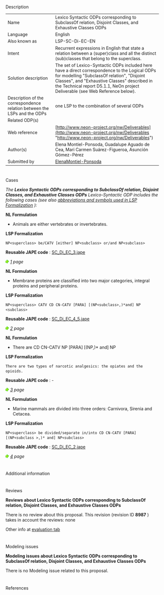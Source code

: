 # 

 Description




|  |  |
| --- | --- |
|  Name  |  Lexico Syntactic ODPs corresponding to SubclassOf relation, Disjoint Classes, and Exhaustive Classes ODPs  |
|  Language  |  English  |
|  Also known as  |  LSP-SC-Di-EC-EN  |
|  Intent  |  Recurrent expressions in English that state a relation between a (super)class and all the distinct (sub)classes that belong to the superclass.  |
|  Solution description  |  The set of Lexico-Syntactic ODPs included here have a direct correspondence to the Logical ODPs for modelling "SubclassOf relation", "Disjoint Classes", and "Exhaustive Classes" described in the Technical report D5.1.1, NeOn project Deliverable (see Web Reference below).  |
|  Description of the correspondence relation between the LSPs and the ODPs  |  one LSP to the combination of several ODPs  |
|  Related ODP(s)  |  |
|  Web reference  | [http://www.neon-project.org/nw/Deliverables](http://www.neon-project.org/nw/Deliverables "http://www.neon-project.org/nw/Deliverables")  |
|  Author(s)  |  Elena Montiel-Ponsoda, Guadalupe Aguado de Cea, Mari Carmen Suárez-Figueroa, Asunción Gómez-Pérez  |
|  Submitted by  | [ElenaMontiel-Ponsoda](../User/ElenaMontiel-Ponsoda "User:ElenaMontiel-Ponsoda")  |



  





# 

 Cases



_The
 __Lexico Syntactic ODPs corresponding to SubclassOf relation, Disjoint Classes, and Exhaustive Classes ODPs__ 
 Lexico-Syntactic ODP includes the following cases (see also
 [abbreviations and symbols used in LSP Formalization](../Community/LSPSymbols "Community:LSPSymbols") 
 ):_ 




  







__NL Formulation__ 



* Animals are either vertebrates or invertebrates.


__LSP Formalization__ 




```
NP<superclass> be/CATV [either] NP<subclass> or/and NP<subclass>

```


__Reusable JAPE code__ 
 :
 [SC\_Di\_EC\_3.jape](public/images/c/c3/SC_Di_EC_3.jape "SC Di EC 3.jape") 






[![](public/images/thumb/8/87/ArrowRight.gif/11px-ArrowRight.gif)](../Image/ArrowRight.gif "ArrowRight.gif")
_[1](../Submissions/Lexico_Syntactic_ODPs_corresponding_to_SubclassOf_relation,_Disjoint_Classes,_and_Exhaustive_Classes_ODPs/1 "Submissions:Lexico Syntactic ODPs corresponding to SubclassOf relation, Disjoint Classes, and Exhaustive Classes ODPs/1") 
 page_ 






__NL Formulation__ 



* Membrane proteins are classified into two major categories, integral proteins and peripheral proteins.


__LSP Formalization__ 




```
NP<superclass> CATV CD CN-CATV [PARA] [(NP<subclass>,)*and] NP <subclass>

```


__Reusable JAPE code__ 
 :
 [SC\_Di\_EC\_4\_5.jape](public/images/2/2e/SC_Di_EC_4_5.jape "SC Di EC 4 5.jape") 






[![](public/images/thumb/8/87/ArrowRight.gif/11px-ArrowRight.gif)](../Image/ArrowRight.gif "ArrowRight.gif")
_[2](../Submissions/Lexico_Syntactic_ODPs_corresponding_to_SubclassOf_relation,_Disjoint_Classes,_and_Exhaustive_Classes_ODPs/2 "Submissions:Lexico Syntactic ODPs corresponding to SubclassOf relation, Disjoint Classes, and Exhaustive Classes ODPs/2") 
 page_ 






__NL Formulation__ 



* There are CD CN-CATV NP<superclass> [PARA] [(NP<subclass>,)\* and] NP<subclass>


__LSP Formalization__ 




```
There are two types of narcotic analgesics: the opiates and the opioids.

```


__Reusable JAPE code__ 
 : -
 





[![](public/images/thumb/8/87/ArrowRight.gif/11px-ArrowRight.gif)](../Image/ArrowRight.gif "ArrowRight.gif")
_[3](../Submissions/Lexico_Syntactic_ODPs_corresponding_to_SubclassOf_relation,_Disjoint_Classes,_and_Exhaustive_Classes_ODPs/3 "Submissions:Lexico Syntactic ODPs corresponding to SubclassOf relation, Disjoint Classes, and Exhaustive Classes ODPs/3") 
 page_ 






__NL Formulation__ 



* Marine mammals are divided into three orders: Carnivora, Sirenia and Cetacea.


__LSP Formalization__ 




```
NP<superclass> be divided/separate in/into CD CN-CATV [PARA] [(NP<subclass >,)* and] NP<subclass>

```


__Reusable JAPE code__ 
 :
 [SC\_Di\_EC\_2.jape](public/images/e/ec/SC_Di_EC_2.jape "SC Di EC 2.jape") 






[![](public/images/thumb/8/87/ArrowRight.gif/11px-ArrowRight.gif)](../Image/ArrowRight.gif "ArrowRight.gif")
_[4](../Submissions/Lexico_Syntactic_ODPs_corresponding_to_SubclassOf_relation,_Disjoint_Classes,_and_Exhaustive_Classes_ODPs/4 "Submissions:Lexico Syntactic ODPs corresponding to SubclassOf relation, Disjoint Classes, and Exhaustive Classes ODPs/4") 
 page_ 




# 

 Additional information



# 

 Reviews




__Reviews about Lexico Syntactic ODPs corresponding to SubclassOf relation, Disjoint Classes, and Exhaustive Classes ODPs__ 


 There is no review about this proposal.
This revision (revision ID
 __8987__ 
 ) takes in account the reviews: none
 



 Other info at
 [evaluation tab](http://ontologydesignpatterns.org/wiki/index.php?title=Submissions:Lexico_Syntactic_ODPs_corresponding_to_SubclassOf_relation%2C_Disjoint_Classes%2C_and_Exhaustive_Classes_ODPs&action=evaluation "http://ontologydesignpatterns.org/wiki/index.php?title=Submissions:Lexico_Syntactic_ODPs_corresponding_to_SubclassOf_relation%2C_Disjoint_Classes%2C_and_Exhaustive_Classes_ODPs&action=evaluation") 





  





# 

 Modeling issues




__Modeling issues about Lexico Syntactic ODPs corresponding to SubclassOf relation, Disjoint Classes, and Exhaustive Classes ODPs__ 


 There is no Modeling issue related to this proposal.
 




  





# 

 References